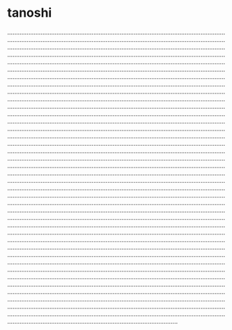 # tanoshi

.....................................................................................................................................................................................................................................................................................................................................................................................................................................................................................................................................................................................................................................................................................................................................................................................................................................................................................................................................................................................................................................................................................................................................................................................................................................................................................................................................................................................................................................................................................................................................................................................................................................................................................................................................................................................................................................................................................................................................................................................................................................................................................................................................................................................................................................................................................................................................................................................................................................................................................................................................................................................................................................................................................................................................................................................................................................................................................................................................................................................................................................................................................................................................................................................................................................................................................................................................................................................................................................................................................................................................................................................................................................................................................................................................................................................................................................................................................................................................................................................................................................................................................................................................................................................................................................................................................................................................................................................................................................................................................................................................................................................................................................................................................................................................................................................................................................................................................................................................................................................................................................................................................................................................